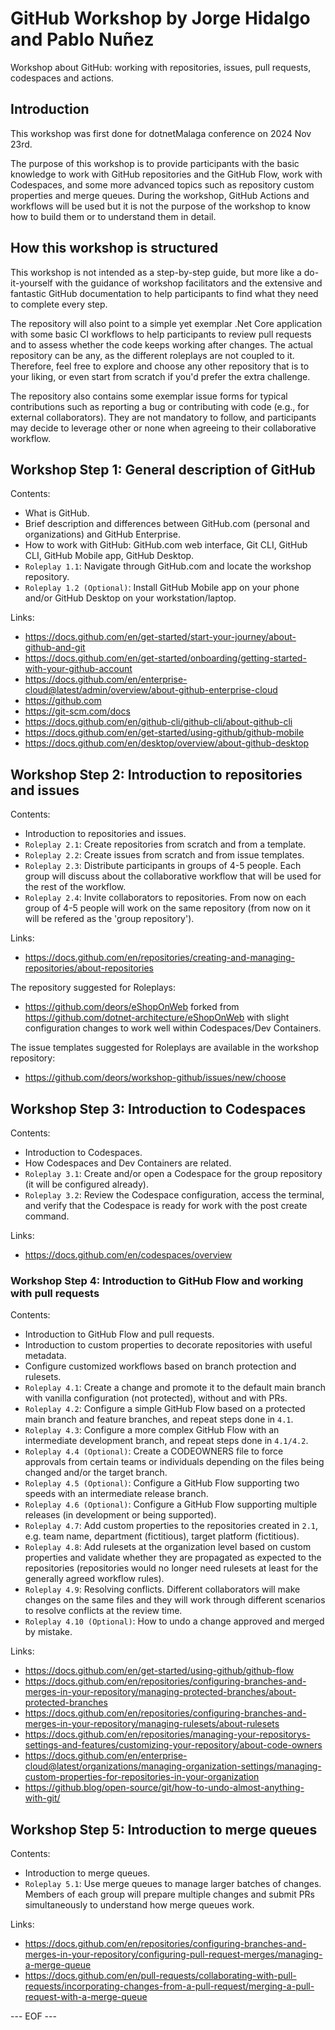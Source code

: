 # GitHub Workshop by Jorge Hidalgo and Pablo Nuñez

Workshop about GitHub: working with repositories, issues, pull requests, codespaces and actions.

## Introduction

This workshop was first done for dotnetMalaga conference on 2024 Nov 23rd.

The purpose of this workshop is to provide participants with the basic knowledge to work with GitHub repositories and the GitHub Flow, work with Codespaces, and some more advanced topics such as repository custom properties and merge queues. During the workshop, GitHub Actions and workflows will be used but it is not the purpose of the workshop to know how to build them or to understand them in detail.

## How this workshop is structured

This workshop is not intended as a step-by-step guide, but more like a do-it-yourself with the guidance of workshop facilitators and the extensive and fantastic GitHub documentation to help participants to find what they need to complete every step.

The repository will also point to a simple yet exemplar .Net Core application with some basic CI workflows to help participants to review pull requests and to assess whether the code keeps working after changes. The actual repository can be any, as the different roleplays are not coupled to it. Therefore, feel free to explore and choose any other repository that is to your liking, or even start from scratch if you'd prefer the extra challenge.

The repository also contains some exemplar issue forms for typical contributions such as reporting a bug or contributing with code (e.g., for external collaborators). They are not mandatory to follow, and participants may decide to leverage other or none when agreeing to their collaborative workflow.

## Workshop Step 1: General description of GitHub

Contents:

- What is GitHub.
- Brief description and differences between GitHub.com (personal and organizations) and GitHub Enterprise.
- How to work with GitHub: GitHub.com web interface, Git CLI, GitHub CLI, GitHub Mobile app, GitHub Desktop.
- ```Roleplay 1.1```: Navigate through GitHub.com and locate the workshop repository.
- ```Roleplay 1.2 (Optional)```: Install GitHub Mobile app on your phone and/or GitHub Desktop on your workstation/laptop.

Links:

- <https://docs.github.com/en/get-started/start-your-journey/about-github-and-git>
- <https://docs.github.com/en/get-started/onboarding/getting-started-with-your-github-account>
- <https://docs.github.com/en/enterprise-cloud@latest/admin/overview/about-github-enterprise-cloud>
- <https://github.com>
- <https://git-scm.com/docs>
- <https://docs.github.com/en/github-cli/github-cli/about-github-cli>
- <https://docs.github.com/en/get-started/using-github/github-mobile>
- <https://docs.github.com/en/desktop/overview/about-github-desktop>

## Workshop Step 2: Introduction to repositories and issues

Contents:

- Introduction to repositories and issues.
- ```Roleplay 2.1```: Create repositories from scratch and from a template.
- ```Roleplay 2.2```: Create issues from scratch and from issue templates.
- ```Roleplay 2.3```: Distribute participants in groups of 4-5 people. Each group will discuss about the collaborative workflow that will be used for the rest of the workflow.
- ```Roleplay 2.4```: Invite collaborators to repositories. From now on each group of 4-5 people will work on the same repository (from now on it will be refered as the 'group repository').

Links:

- <https://docs.github.com/en/repositories/creating-and-managing-repositories/about-repositories>

The repository suggested for Roleplays:

- <https://github.com/deors/eShopOnWeb> forked from <https://github.com/dotnet-architecture/eShopOnWeb> with slight configuration changes to work well within Codespaces/Dev Containers.

The issue templates suggested for Roleplays are available in the workshop repository:

- <https://github.com/deors/workshop-github/issues/new/choose>

## Workshop Step 3: Introduction to Codespaces

Contents:

- Introduction to Codespaces.
- How Codespaces and Dev Containers are related.
- ```Roleplay 3.1```: Create and/or open a Codespace for the group repository (it will be configured already).
- ```Roleplay 3.2```: Review the Codespace configuration, access the terminal, and verify that the Codespace is ready for work with the post create command.

Links:

- <https://docs.github.com/en/codespaces/overview>

### Workshop Step 4: Introduction to GitHub Flow and working with pull requests

Contents:

- Introduction to GitHub Flow and pull requests.
- Introduction to custom properties to decorate repositories with useful metadata.
- Configure customized workflows based on branch protection and rulesets.
- ```Roleplay 4.1```: Create a change and promote it to the default main branch with vanilla configuration (not protected), without and with PRs.
- ```Roleplay 4.2```: Configure a simple GitHub Flow based on a protected main branch and feature branches, and repeat steps done in ```4.1```.
- ```Roleplay 4.3```: Configure a more complex GitHub Flow with an intermediate development branch, and repeat steps done in ```4.1/4.2```.
- ```Roleplay 4.4 (Optional)```: Create a CODEOWNERS file to force approvals from certain teams or individuals depending on the files being changed and/or the target branch.
- ```Roleplay 4.5 (Optional)```: Configure a GitHub Flow supporting two speeds with an intermediate release branch.
- ```Roleplay 4.6 (Optional)```: Configure a GitHub Flow supporting multiple releases (in development or being supported).
- ```Roleplay 4.7```: Add custom properties to the repositories created in ```2.1```, e.g. team name, department (fictitious), target platform (fictitious).
- ```Roleplay 4.8```: Add rulesets at the organization level based on custom properties and validate whether they are propagated as expected to the repositories (repositories would no longer need rulesets at least for the generally agreed workflow rules).
- ```Roleplay 4.9```: Resolving conflicts. Different collaborators will make changes on the same files and they will work through different scenarios to resolve conflicts at the review time.
- ```Roleplay 4.10 (Optional)```: How to undo a change approved and merged by mistake.

Links:

- <https://docs.github.com/en/get-started/using-github/github-flow>
- <https://docs.github.com/en/repositories/configuring-branches-and-merges-in-your-repository/managing-protected-branches/about-protected-branches>
- <https://docs.github.com/en/repositories/configuring-branches-and-merges-in-your-repository/managing-rulesets/about-rulesets>
- <https://docs.github.com/en/repositories/managing-your-repositorys-settings-and-features/customizing-your-repository/about-code-owners>
- <https://docs.github.com/en/enterprise-cloud@latest/organizations/managing-organization-settings/managing-custom-properties-for-repositories-in-your-organization>
- <https://github.blog/open-source/git/how-to-undo-almost-anything-with-git/>

## Workshop Step 5: Introduction to merge queues

Contents:

- Introduction to merge queues.
- ```Roleplay 5.1```: Use merge queues to manage larger batches of changes. Members of each group will prepare multiple changes and submit PRs simultaneously to understand how merge queues work.

Links:

- <https://docs.github.com/en/repositories/configuring-branches-and-merges-in-your-repository/configuring-pull-request-merges/managing-a-merge-queue>
- <https://docs.github.com/en/pull-requests/collaborating-with-pull-requests/incorporating-changes-from-a-pull-request/merging-a-pull-request-with-a-merge-queue>

--- EOF ---
